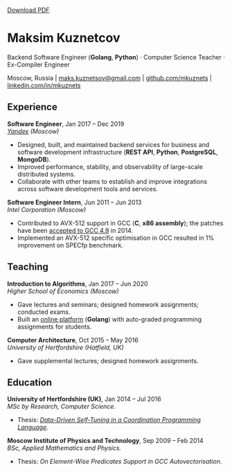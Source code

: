[Download PDF](./cv.pdf)

# Maksim Kuznetcov

Backend Software Engineer (**Golang**, **Python**) · Computer Science Teacher · Ex-Compiler Engineer


Moscow, Russia | [maks.kuznetsov@gmail.com](mailto:maks.kuznetsov@gmail.com) | [github.com/mkuznets](https://github.com/mkuznets) | [linkedin.com/in/mkuznets](https://linkedin.com/in/mkuznets)

## Experience

**Software Engineer**, Jan 2017 – Dec 2019\
*[Yandex](https://yandex.com/company)* *(Moscow)*

* Designed, built, and maintained backend services for business and software development infrastructure (**REST API**, **Python**, **PostgreSQL**, **MongoDB**).
* Improved performance, stability, and observability of large-scale distributed systems.
* Collaborate with other teams to establish and improve integrations across software development tools and services.

**Software Engineer Intern**, Jun 2011 – Jun 2013\
*Intel Corporation* *(Moscow)*

* Contributed to AVX-512 support in GCC (**C**, **x86 assembly**); the patches have been [accepted to GCC 4.9](https://gcc.gnu.org/news.html#:~:text=Intel%20AVX-512%20support) in 2014.
* Implemented an AVX-512 specific optimisation in GCC resulted in 1% improvement on SPECfp benchmark.


## Teaching

**Introduction to Algorithms**, Jan 2017 – Jun 2020\
*Higher School of Economics* *(Moscow)*

* Gave lectures and seminars; designed homework assignments; conducted exams.
* Built an [online platform](https://github.com/mkuznets/classbox) (**Golang**) with auto-graded programming assignments for students.

**Computer Architecture**, Oct 2015 – May 2016\
*University of Hertfordshire* *(Hatfield, UK)*

* Gave supplemental lectures; designed homework assignments.


## Education

**University of Hertfordshire (UK)**, Jan 2014 – Jul 2016\
*MSc by Research, Computer Science.* 

* Thesis: *[Data-Driven Self-Tuning in a Coordination Programming Language](http://uhra.herts.ac.uk/handle/2299/17198)*.

**Moscow Institute of Physics and Technology**, Sep 2009 – Feb 2014\
*BSc, Applied Mathematics and Physics.* 

* Thesis: *On Element-Wise Predicates Support in GCC Autovectorisation*.


